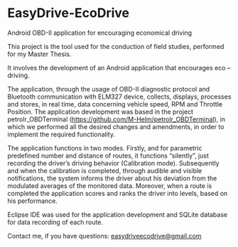 # EasyDrive-EcoDrive
Android OBD-II application for encouraging economical driving

This project is the tool used for the conduction of field studies, performed for my Master Thesis. 

It involves the development of an Android application that encourages eco – driving.

The application, through the usage of OBD-II diagnostic protocol and Bluetooth communication with ELM327 device, collects, displays, processes and stores, in real time, data concerning vehicle speed, RPM and Throttle Position.
The application development was based in the project petrolr_OBDTerminal (https://github.com/M-Helm/petrolr_OBDTerminal), in which we performed all the desired changes and amendments, in order to implement the required functionality.

The application functions in two modes. Firstly, and for parametric predefined number and distance of routes, it functions “silently”, just recording the driver’s driving behavior (Calibration mode). Subsequently and when the calibration is completed, through audible and visible notifications, the system informs the driver about his deviation from the modulated averages of the monitored data. Moreover, when a route is completed the application scores and ranks the driver into levels, based on his performance.

Eclipse IDE was used for the application development and SQLite database for data recording of each route.

Contact me, if you have questions: easydriveecodrive@gmail.com

